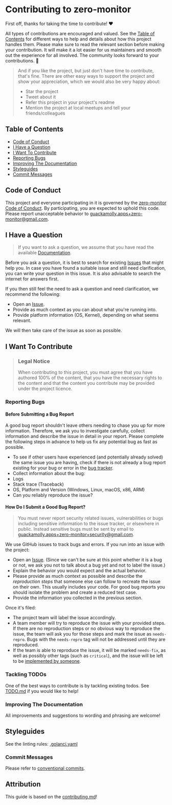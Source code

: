 # Contributing to zero-monitor

First off, thanks for taking the time to contribute! ❤️

All types of contributions are encouraged and valued. See the [Table of Contents](#table-of-contents) for different ways to help and details about how this project handles them. Please make sure to read the relevant section before making your contribution. It will make it a lot easier for us maintainers and smooth out the experience for all involved. The community looks forward to your contributions. 🎉

> And if you like the project, but just don't have time to contribute, that's fine. There are other easy ways to support the project and show your appreciation, which we would also be very happy about:
> - Star the project
> - Tweet about it
> - Refer this project in your project's readme
> - Mention the project at local meetups and tell your friends/colleagues

## Table of Contents

- [Code of Conduct](#code-of-conduct)
- [I Have a Question](#i-have-a-question)
- [I Want To Contribute](#i-want-to-contribute)
- [Reporting Bugs](#reporting-bugs)
- [Improving The Documentation](#improving-the-documentation)
- [Styleguides](#styleguides)
- [Commit Messages](#commit-messages)


## Code of Conduct

This project and everyone participating in it is governed by the
[zero-monitor Code of Conduct](https://github.com/guackamolly/zero-monitor/blob/master/CODE_OF_CONDUCT.md).
By participating, you are expected to uphold this code. Please report unacceptable behavior
to guackamolly.apps+zero-monitor@gmail.com.

## I Have a Question

> If you want to ask a question, we assume that you have read the available [Documentation](https://github.com/guackamolly/zero-monitor/docs).

Before you ask a question, it is best to search for existing [Issues](https://github.com/guackamolly/zero-monitor/issues) that might help you. In case you have found a suitable issue and still need clarification, you can write your question in this issue. It is also advisable to search the internet for answers first.

If you then still feel the need to ask a question and need clarification, we recommend the following:

- Open an [Issue](https://github.com/guackamolly/zero-monitor/issues/new).
- Provide as much context as you can about what you're running into.
- Provide platform information (OS, Kernel), depending on what seems relevant.

We will then take care of the issue as soon as possible.

## I Want To Contribute

> ### Legal Notice <!-- omit in toc -->
> When contributing to this project, you must agree that you have authored 100% of the content, that you have the necessary rights to the content and that the content you contribute may be provided under the project licence.

### Reporting Bugs

#### Before Submitting a Bug Report

A good bug report shouldn't leave others needing to chase you up for more information. Therefore, we ask you to investigate carefully, collect information and describe the issue in detail in your report. Please complete the following steps in advance to help us fix any potential bug as fast as possible.

- To see if other users have experienced (and potentially already solved) the same issue you are having, check if there is not already a bug report existing for your bug or error in the [bug tracker](https://github.com/guackamolly/zero-monitor/issues?q=label%3Abug).
- Collect information about the bug:
- Logs
- Stack trace (Traceback)
- OS, Platform and Version (Windows, Linux, macOS, x86, ARM)
- Can you reliably reproduce the issue?


#### How Do I Submit a Good Bug Report?

> You must never report security related issues, vulnerabilities or bugs including sensitive information to the issue tracker, or elsewhere in public. Instead sensitive bugs must be sent by email to guackamolly.apps+zero-monitor+security@gmail.com.

We use GitHub issues to track bugs and errors. If you run into an issue with the project:

- Open an [Issue](https://github.com/guackamolly/zero-monitor/issues/new). (Since we can't be sure at this point whether it is a bug or not, we ask you not to talk about a bug yet and not to label the issue.)
- Explain the behavior you would expect and the actual behavior.
- Please provide as much context as possible and describe the *reproduction steps* that someone else can follow to recreate the issue on their own. This usually includes your code. For good bug reports you should isolate the problem and create a reduced test case.
- Provide the information you collected in the previous section.

Once it's filed:

- The project team will label the issue accordingly.
- A team member will try to reproduce the issue with your provided steps. If there are no reproduction steps or no obvious way to reproduce the issue, the team will ask you for those steps and mark the issue as `needs-repro`. Bugs with the `needs-repro` tag will not be addressed until they are reproduced.
- If the team is able to reproduce the issue, it will be marked `needs-fix`, as well as possibly other tags (such as `critical`), and the issue will be left to be [implemented by someone](#your-first-code-contribution).

### Tackling TODOs

One of the best ways to contribute is by tackling existing todos. See [TODO.md](TODO.md) if you would like to help!

### Improving The Documentation

All improvements and suggestions to wording and phrasing are welcome! 

## Styleguides

See the linting rules: [.golanci.yaml](.golanci.yaml)

### Commit Messages

Please refer to [conventional commits](https://www.conventionalcommits.org/en/v1.0.0/#summary).

## Attribution
This guide is based on the [contributing.md](https://contributing.md/generator)!